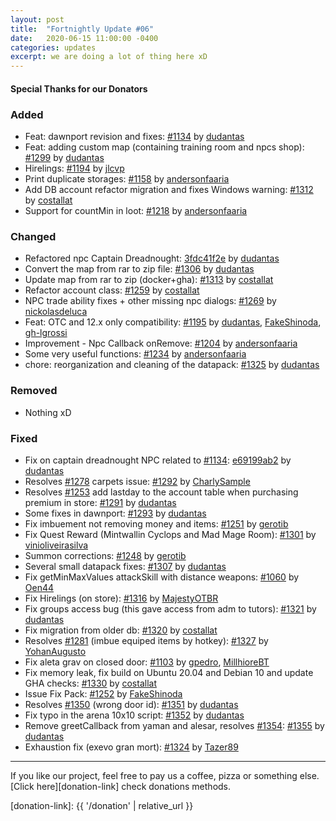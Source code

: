 ```yaml
---
layout: post
title:  "Fortnightly Update #06"
date:   2020-06-15 11:00:00 -0400
categories: updates
excerpt: we are doing a lot of thing here xD
---
```


#### Special Thanks for our Donators

### Added
- Feat: dawnport revision and fixes: [#1134][pr-1134] by [dudantas][gh-dudantas]
- Feat: adding custom map (containing training room and npcs shop): [#1299][pr-1299] by [dudantas][gh-dudantas]
- Hirelings: [#1194][pr-1194] by [jlcvp][gh-jlcvp]
- Print duplicate storages: [#1158][pr-1158] by [andersonfaaria][gh-andersonfaaria]
- Add DB account refactor migration and fixes Windows warning: [#1312][pr-1312] by [costallat][gh-costallat]
- Support for countMin in loot: [#1218][pr-1218] by [andersonfaaria][gh-andersonfaaria]


### Changed
- Refactored npc Captain Dreadnought: [3fdc41f2e][commit-3fdc41f2e] by [dudantas][gh-dudantas]
- Convert the map from rar to zip file: [#1306][pr-1306] by [dudantas][gh-dudantas]
- Update map from rar to zip (docker+gha): [#1313][pr-1313] by [costallat][gh-costallat]
- Refactor account class: [#1259][pr-1259] by [costallat][gh-costallat]
- NPC trade ability fixes + other missing npc dialogs: [#1269][pr-1269] by [nickolasdeluca][gh-nickolasdeluca]
- Feat: OTC and 12.x only compatibility: [#1195][pr-1195] by [dudantas][gh-dudantas], [FakeShinoda][gh-FakeShinoda], [gh-lgrossi][gh-lgrossi]
- Improvement - Npc Callback onRemove: [#1204][pr-1204] by [andersonfaaria][gh-andersonfaaria]
- Some very useful functions: [#1234][pr-1234] by [andersonfaaria][gh-andersonfaaria]
- chore: reorganization and cleaning of the datapack: [#1325][pr-1325] by [dudantas][gh-dudantas]


### Removed
- Nothing xD

### Fixed
- Fix on captain dreadnought NPC related to [#1134][pr-1134]: [e69199ab2][commit-e69199ab2] by [dudantas][gh-dudantas]
- Resolves [#1278][issue-1278] carpets issue: [#1292][pr-1292] by [CharlySample][gh-CharlySample]
- Resolves [#1253][issue-1253] add lastday to the account table when purchasing premium in store: [#1291][pr-1291] by [dudantas][gh-dudantas]
- Some fixes in dawnport: [#1293][pr-1293] by [dudantas][gh-dudantas]
- Fix imbuement not removing money and items: [#1251][pr-1251] by [gerotib][gh-gerotib]
- Fix Quest Reward (Mintwallin Cyclops and Mad Mage Room): [#1301][pr-1301] by [vinioliveirasilva][gh-vinioliveirasilva]
- Summon corrections: [#1248][pr-1248] by [gerotib][gh-gerotib]
- Several small datapack fixes: [#1307][pr-1307] by [dudantas][gh-dudantas]
- Fix getMinMaxValues attackSkill with distance weapons: [#1060][pr-1060] by [Oen44][gh-Oen44]
- Fix Hirelings (on store): [#1316][pr-1316] by [MajestyOTBR][gh-MajestyOTBR]
- Fix groups access bug (this gave access from adm to tutors): [#1321][pr-1321] by [dudantas][gh-dudantas]
- Fix migration from older db: [#1320][pr-1320] by [costallat][gh-costallat]
- Resolves [#1281][issue-1281] (imbue equiped items by hotkey): [#1327][pr-1327] by [YohanAugusto][gh-YohanAugusto]
- Fix aleta grav on closed door: [#1103][pr-1103] by [gpedro][gh-gpedro], [MillhioreBT][gh-MillhioreBT]
- Fix memory leak, fix build on Ubuntu 20.04 and Debian 10 and update GHA checks: [#1330][pr-1330] by [costallat][gh-costallat]
- Issue Fix Pack: [#1252][pr-1252] by [FakeShinoda][gh-FakeShinoda]
- Resolves [#1350][issue-1350] (wrong door id): [#1351][pr-1351] by [dudantas][gh-dudantas]
- Fix typo in the arena 10x10 script: [#1352][pr-1352] by [dudantas][gh-dudantas]
- Remove greetCallback from yaman and alesar, resolves [#1354][issue-1354]: [#1355][pr-1355] by [dudantas][gh-dudantas]
- Exhaustion fix (exevo gran mort): [#1324][pr-1324] by [Tazer89][gh-Tazer89]

---

If you like our project, feel free to pay us a coffee, pizza or something else. [Click here][donation-link] check donations methods.

[donation-link]: {{ '/donation' | relative_url }}

[commit-e69199ab2]: https://github.com/opentibiabr/otservbr-global/commit/e69199ab2
[commit-3fdc41f2e]: https://github.com/opentibiabr/otservbr-global/commit/3fdc41f2e

[pr-1060]: https://github.com/opentibiabr/otservbr-global/pull/1060
[pr-1103]: https://github.com/opentibiabr/otservbr-global/pull/1103
[pr-1134]: https://github.com/opentibiabr/otservbr-global/pull/1134
[pr-1158]: https://github.com/opentibiabr/otservbr-global/pull/1158
[pr-1194]: https://github.com/opentibiabr/otservbr-global/pull/1194
[pr-1195]: https://github.com/opentibiabr/otservbr-global/pull/1195
[pr-1204]: https://github.com/opentibiabr/otservbr-global/pull/1204
[pr-1218]: https://github.com/opentibiabr/otservbr-global/pull/1218
[pr-1234]: https://github.com/opentibiabr/otservbr-global/pull/1234
[pr-1248]: https://github.com/opentibiabr/otservbr-global/pull/1248
[pr-1251]: https://github.com/opentibiabr/otservbr-global/pull/1251
[pr-1252]: https://github.com/opentibiabr/otservbr-global/pull/1252
[pr-1259]: https://github.com/opentibiabr/otservbr-global/pull/1259
[pr-1269]: https://github.com/opentibiabr/otservbr-global/pull/1269
[pr-1291]: https://github.com/opentibiabr/otservbr-global/pull/1291
[pr-1292]: https://github.com/opentibiabr/otservbr-global/pull/1292
[pr-1293]: https://github.com/opentibiabr/otservbr-global/pull/1293
[pr-1299]: https://github.com/opentibiabr/otservbr-global/pull/1299
[pr-1301]: https://github.com/opentibiabr/otservbr-global/pull/1301
[pr-1306]: https://github.com/opentibiabr/otservbr-global/pull/1306
[pr-1307]: https://github.com/opentibiabr/otservbr-global/pull/1307
[pr-1312]: https://github.com/opentibiabr/otservbr-global/pull/1312
[pr-1313]: https://github.com/opentibiabr/otservbr-global/pull/1313
[pr-1316]: https://github.com/opentibiabr/otservbr-global/pull/1316
[pr-1320]: https://github.com/opentibiabr/otservbr-global/pull/1320
[pr-1321]: https://github.com/opentibiabr/otservbr-global/pull/1321
[pr-1324]: https://github.com/opentibiabr/otservbr-global/pull/1324
[pr-1325]: https://github.com/opentibiabr/otservbr-global/pull/1325
[pr-1327]: https://github.com/opentibiabr/otservbr-global/pull/1327
[pr-1330]: https://github.com/opentibiabr/otservbr-global/pull/1330
[pr-1351]: https://github.com/opentibiabr/otservbr-global/pull/1351
[pr-1352]: https://github.com/opentibiabr/otservbr-global/pull/1352
[pr-1355]: https://github.com/opentibiabr/otservbr-global/pull/1355

[issue-1278]: https://github.com/opentibiabr/otservbr-global/issues/1278
[issue-1253]: https://github.com/opentibiabr/otservbr-global/issues/1253
[issue-1281]: https://github.com/opentibiabr/otservbr-global/issues/1281
[issue-1350]: https://github.com/opentibiabr/otservbr-global/issues/1350
[issue-1354]: https://github.com/opentibiabr/otservbr-global/issues/1354

[gh-dudantas]: https://github.com/dudantas
[gh-CharlySample]: https://github.com/CharlySample
[gh-costallat]: https://github.com/costallat
[gh-gerotib]: https://github.com/gerotib
[gh-nickolasdeluca]: https://github.com/nickolasdeluca
[gh-vinioliveirasilva]: https://github.com/vinioliveirasilva
[gh-Oen44]: https://github.com/Oen44
[gh-jlcvp]: https://github.com/jlcvp
[gh-andersonfaaria]: https://github.com/andersonfaaria
[gh-MajestyOTBR]: https://github.com/MajestyOTBR
[gh-YohanAugusto]: https://github.com/YohanAugusto
[gh-MillhioreBT]: https://github.com/MillhioreBT
[gh-Tazer89]: https://github.com/Tazer89
[gh-FakeShinoda]: https://github.com/FakeShinoda
[gh-lgrossi]: https://github.com/lgrossi
[gh-gpedro]: https://github.com/gpedro
